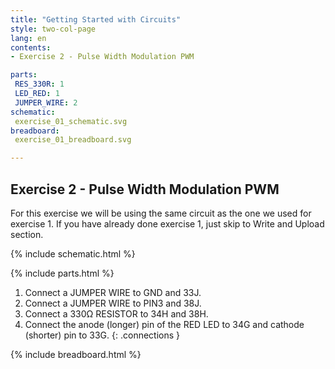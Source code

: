 ```yaml
---
title: "Getting Started with Circuits"
style: two-col-page
lang: en
contents:
- Exercise 2 - Pulse Width Modulation PWM

parts:
 RES_330R: 1
 LED_RED: 1
 JUMPER_WIRE: 2
schematic:
 exercise_01_schematic.svg
breadboard:
 exercise_01_breadboard.svg

---
```


## Exercise 2 - Pulse Width Modulation PWM

For this exercise we will be using the same circuit as the one we used for exercise 1. If you have already done exercise 1, just skip to Write and Upload section. 

{% include schematic.html %}

{% include parts.html %}

1. Connect a JUMPER WIRE to GND and 33J.
2. Connect a JUMPER WIRE to PIN3 and 38J.
3. Connect a 330Ω RESISTOR to 34H and 38H.
4. Connect the anode (longer) pin of the RED LED to 34G and cathode (shorter) pin to 33G.
{: .connections }

{% include breadboard.html %}
